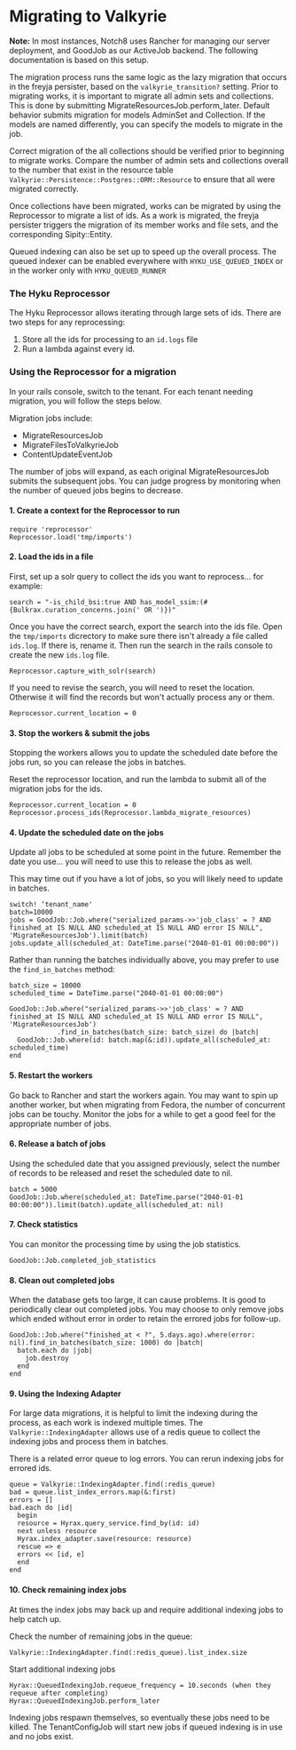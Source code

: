 # Migrating to Valkyrie

**Note:** In most instances, Notch8 uses Rancher for managing our server deployment, and GoodJob as our ActiveJob backend. The following documentation is based on this setup.

The migration process runs the same logic as the lazy migration that occurs in the freyja persister, based on the `valkyrie_transition?` setting. Prior to migrating works, it is important to migrate all admin sets and collections. This is done by submitting MigrateResourcesJob.perform_later. Default behavior submits migration for models AdminSet and Collection. If the models are named differently, you can specify the models to migrate in the job.

Correct migration of the all collections should be verified prior to beginning to migrate works. Compare the number of admin sets and collections overall to the number that exist in the resource table `Valkyrie::Persistence::Postgres::ORM::Resource` to ensure that all were migrated correctly.

Once collections have been migrated, works can be migrated by using the Reprocessor to migrate a list of ids. As a work is migrated, the freyja persister triggers the migration of its member works and file sets, and the corresponding Sipity::Entity.

Queued indexing can also be set up to speed up the overall process. The queued indexer can be enabled everywhere with `HYKU_USE_QUEUED_INDEX` or in the worker only with `HYKU_QUEUED_RUNNER`

### The Hyku Reprocessor

The Hyku Reprocessor allows iterating through large sets of ids. There are two steps for any reprocessing:
1. Store all the ids for processing to an `id.logs` file
2. Run a lambda against every id.

### Using the Reprocessor for a migration
In your rails console, switch to the tenant. For each tenant needing migration, you will follow the steps below.

Migration jobs include:
- MigrateResourcesJob
- MigrateFilesToValkyrieJob
- ContentUpdateEventJob

The number of jobs will expand, as each original MigrateResourcesJob submits the subsequent jobs. You can judge progress by monitoring when the number of queued jobs begins to decrease.
#### 1. Create a context for the Reprocessor to run

```
require 'reprocessor'
Reprocessor.load('tmp/imports')
```
#### 2. Load the ids in a file

First, set up a solr query to collect the ids you want to reprocess... for example:
```
search = "-is_child_bsi:true AND has_model_ssim:(#{Bulkrax.curation_concerns.join(' OR ')})"
```
Once you have the correct search, export the search into the ids file. Open the `tmp/imports` dicrectory to make sure there isn't already a file called `ids.log`. If there is, rename it. Then run the search in the rails console to create the new `ids.log` file.
```
Reprocessor.capture_with_solr(search)
```
If you need to revise the search, you will need to reset the location. Otherwise it will find the records but won't actually process any or them.
```
Reprocessor.current_location = 0
```
#### 3. Stop the workers & submit the jobs

Stopping the workers allows you to update the scheduled date before the jobs run, so you can release the jobs in batches.

Reset the reprocessor location, and run the lambda to submit all of the migration jobs for the ids.
```
Reprocessor.current_location = 0
Reprocessor.process_ids(Reprocessor.lambda_migrate_resources)
```
#### 4. Update the scheduled date on the jobs

Update all jobs to be scheduled at some point in the future. Remember the date you use... you will need to use this to release the jobs as well.

This may time out if you have a lot of jobs, so you will likely need to update in batches.
```
switch! ‘tenant_name'
batch=10000
jobs = GoodJob::Job.where("serialized_params->>'job_class' = ? AND finished_at IS NULL AND scheduled_at IS NULL AND error IS NULL", 'MigrateResourcesJob').limit(batch)
jobs.update_all(scheduled_at: DateTime.parse("2040-01-01 00:00:00"))
```
Rather than running the batches individually above, you may prefer to use the `find_in_batches` method:
```
batch_size = 10000
scheduled_time = DateTime.parse("2040-01-01 00:00:00")

GoodJob::Job.where("serialized_params->>'job_class' = ? AND finished_at IS NULL AND scheduled_at IS NULL AND error IS NULL", 'MigrateResourcesJob')
            .find_in_batches(batch_size: batch_size) do |batch|
  GoodJob::Job.where(id: batch.map(&:id)).update_all(scheduled_at: scheduled_time)
end
```

#### 5. Restart the workers

Go back to Rancher and start the workers again. You may want to spin up another worker, but when migrating from Fedora, the number of concurrent jobs can be touchy. Monitor the jobs for a while to get a good feel for the appropriate number of jobs.

#### 6. Release a batch of jobs

Using the scheduled date that you assigned previously, select the number of records to be released and reset the scheduled date to nil.
```
batch = 5000
GoodJob::Job.where(scheduled_at: DateTime.parse("2040-01-01 00:00:00")).limit(batch).update_all(scheduled_at: nil)
```
#### 7. Check statistics

You can monitor the processing time by using the job statistics.
```
GoodJob::Job.completed_job_statistics
```
#### 8. Clean out completed jobs

When the database gets too large, it can cause problems. It is good to periodically clear out completed jobs. You may choose to only remove jobs which ended without error in order to retain the errored jobs for follow-up.
```
GoodJob::Job.where("finished_at < ?", 5.days.ago).where(error: nil).find_in_batches(batch_size: 1000) do |batch|
  batch.each do |job|
    job.destroy
  end
end
```
#### 9. Using the Indexing Adapter

For large data migrations, it is helpful to limit the indexing during the process, as each work is indexed multiple times. The `Valkyrie::IndexingAdapter` allows use of a redis queue to collect the indexing jobs and process them in batches.

There is a related error queue to log errors. You can rerun indexing jobs for errored ids.
```
queue = Valkyrie::IndexingAdapter.find(:redis_queue)
bad = queue.list_index_errors.map(&:first)
errors = []
bad.each do |id|
  begin
  resource = Hyrax.query_service.find_by(id: id)
  next unless resource
  Hyrax.index_adapter.save(resource: resource)
  rescue => e
  errors << [id, e]
  end
end
```
#### 10. Check remaining index jobs

At times the index jobs may back up and require additional indexing jobs to help catch up.

Check the number of remaining jobs in the queue:
```
Valkyrie::IndexingAdapter.find(:redis_queue).list_index.size
```
Start additional indexing jobs
```
Hyrax::QueuedIndexingJob.requeue_frequency = 10.seconds (when they requeue after completing)
Hyrax::QueuedIndexingJob.perform_later
```
Indexing jobs respawn themselves, so eventually these jobs need to be killed. The TenantConfigJob will start new jobs if queued indexing is in use and no jobs exist.
